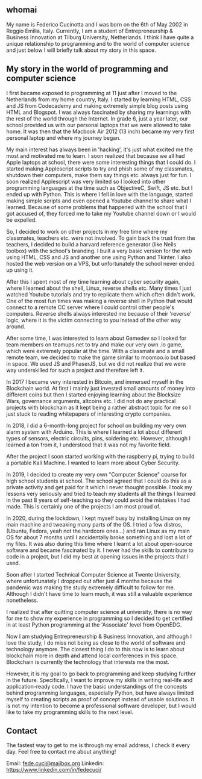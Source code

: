 ## whomai

My name is Federico Cucinotta and I was born on the 6th of May 2002 in Reggio Emilia, Italy. Currently, I am a student of Entrepreneurship & Business Innovation at Tilburg University, Netherlands. I think I have quite a unique relationship to programming and to the world of computer science and just below I will briefly talk about my story in this space.

## My story in the world of programming and computer science

I first became exposed to programming at 11 just after I moved to the Netherlands from my home country, Italy. I started by learning HTML, CSS and JS from Codecademy and making extremely simple blog posts using HTML and Blogspot. I was always fascinated by sharing my learnings with the rest of the world through the Internet. In grade 6, just a year later, our school provided us with our personal laptops that we were allowed to take home. It was then that the Macbook Air 2012 (13 inch) became my very first personal laptop and where my journey began.

My main interest has always been in 'hacking', it's just what excited me the most and motivated me to learn. I soon realized that because we all had Apple laptops at school, there were some interesting things that I could do. I started making Applescript scripts to try and phish some of my classmates, shutdown their computers, make them say things etc. always just for fun. I soon realized Applescript was very limited so I looked into other programming languages at the time such as ObjectiveC, Swift, JS etc. but I ended up with Python. This is where I fell in love with the language, started making simple scripts and even opened a Youtube channel to share what I learned. Because of some problems that happened with the school that I got accused of, they forced me to take my Youtube channel down or I would be expelled.

So, I decided to work on other projects in my free time where my classmates, teachers etc. were not involved. To gain back the trust from the teachers, I decided to build a harvard reference generator (like Neils toolbox) with the school's branding. I built a very basic version for the web using HTML, CSS and JS and another one using Python and Tkinter. I also hosted the web version on a VPS, but unfortunately the school never ended up using it.

After this I spent most of my time learning about cyber security again, where I learned about the shell, Linux, reverse shells etc. Many times I just watched Youtube tutorials and try to replicate them which often didn't work. One of the most fun times was making a reverse shell in Python that would connect to a remote CC server where I could control other people's computers. Reverse shells always interested me because of their 'reverse' logic, where it is the victim connecting to you instead of the other way around.

After some time, I was interested to learn about Gamedev so I looked for team members on teamups.net to try and make our very own .io game, which were extremely popular at the time. With a classmate and a small remote team, we decided to make the game similar to moomoo.io but based in space. We used JS and PhaserJS, but we did not realize that we were way underskilled for such a project and therefore left it.

In 2017 I became very interested in Bitcoin, and immersed myself in the Blockchain world. At first I mainly just invested small amounts of money into different coins but then I started enjoying learning about the Blocksize Wars, governance arguments, altcoins etc. I did not do any practical projects with blockchain as it kept being a rather abstract topic for me so I just stuck to reading whitepapers of interesting crypto companies.

In 2018, I did a 6-month-long project for school on building my very own alarm system with Arduino. This is where I learned a lot about different types of sensors, electric circuits, pins, soldering etc. However, although I learned a ton from it, I understood that it was not my favorite field. 

After the project I soon started working with the raspberry pi, trying to build a portable Kali Machine. I wanted to learn more about Cyber Security.

In 2019, I decided to create my very own "Computer Science" course for high school students at school. The school agreed that I could do this as a private activity and get paid for it which I never thought possible. I took my lessons very seriously and tried to teach my students all the things I learned in the past 8 years of self-teaching so they could avoid the mistakes I had made. This is certainly one of the projects I am most proud of.

In 2020, during the lockdown, I kept myself busy by installing Linux on my main machine and tweaking many parts of the OS. I tried a few distros, (Ubuntu, Fedora, yeah not the hardcore ones...) and ran Linux as my main OS for about 7 months until I accidentally broke something and lost a lot of my files. It was also during this time where I learnt a lot about open-source software and became fascinated by it. I never had the skills to contribute to code in a project, but I did my best at opening issues in the projects that I used. 

Soon after I started Technical Computer Science at Twente University, where unfortunately I dropped out after just 4 months because the pandemic was making the study extremely difficult to follow for me. Although I didn't have time to learn much, it was still a valuable experience nonetheless.

I realized that after quitting computer science at university, there is no way for me to show my experience in programming so I decided to get certified in at least Python programming at the 'Associate' level from OpenEDG. 

Now I am studying Entrepreneurship & Business Innovation, and although I love the study, I do miss not being as close to the world of software and technology anymore. The closest thing I do to this now is to learn about blockchain more in depth and attend local conferences in this space. Blockchain is currently the technology that interests me the most. 

However, it is my goal to go back to programming and keep studying further in the future. Specifically, I want to improve my skills in writing real-life and application-ready code. I have the basic understandings of the concepts behind programming languages, especially Python, but have always limited myself to creating scripts as proof of concept instead of usable solutinos. It is not my intention to become a professional software developer, but I would like to take my programming skills to the next level.


## Contact

The fastest way to get to me is through my email address, I check it every day. Feel free to contact me about anything!

Email: fede.cuci@mailbox.org
Linkedin: https://www.linkedin.com/in/fedecuci/

